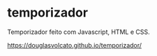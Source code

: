 # temporizador
Temporizador feito com Javascript, HTML e CSS.

https://douglasvolcato.github.io/temporizador/
